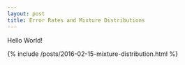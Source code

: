 ```yaml
---
layout: post
title: Error Rates and Mixture Distributions
---
```


Hello World!

{% include /posts/2016-02-15-mixture-distribution.html %}
